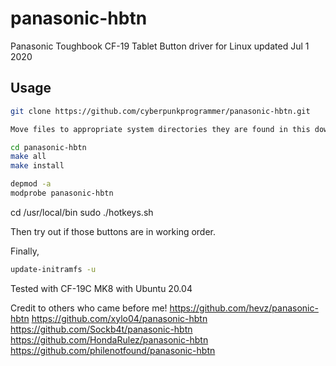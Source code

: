 # panasonic-hbtn
Panasonic Toughbook CF-19 Tablet Button driver for Linux updated Jul 1 2020

## Usage
```bash
git clone https://github.com/cyberpunkprogrammer/panasonic-hbtn.git

Move files to appropriate system directories they are found in this download.

cd panasonic-hbtn
make all
make install

depmod -a
modprobe panasonic-hbtn
```
cd /usr/local/bin
sudo ./hotkeys.sh

Then try out if those buttons are in working order. 

Finally, 
```bash
update-initramfs -u
```
Tested with CF-19C MK8 with Ubuntu 20.04

Credit to others who came before me!
https://github.com/hevz/panasonic-hbtn
https://github.com/xylo04/panasonic-hbtn
https://github.com/Sockb4t/panasonic-hbtn
https://github.com/HondaRulez/panasonic-hbtn
https://github.com/philenotfound/panasonic-hbtn
